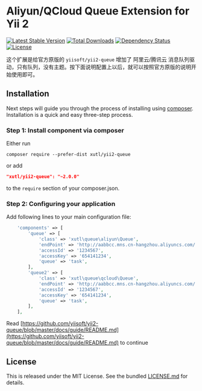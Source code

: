 # Aliyun/QCloud Queue Extension for Yii 2

[![Latest Stable Version](https://poser.pugx.org/xutl/yii2-queue/v/stable.png)](https://packagist.org/packages/xutl/yii2-queue)
[![Total Downloads](https://poser.pugx.org/xutl/yii2-queue/downloads.png)](https://packagist.org/packages/xutl/yii2-queue)
[![Dependency Status](https://www.versioneye.com/php/xutl:yii2-queue/dev-master/badge.png)](https://www.versioneye.com/php/xutl:yii2-queue/dev-master)
[![License](https://poser.pugx.org/xutl/yii2-queue/license.svg)](https://packagist.org/packages/xutl/yii2-queue)

这个扩展是给官方原版的 `yiisoft/yii2-queue` 增加了 阿里云/腾讯云 消息队列驱动，只有队列，没有主题。按下面说明配置上以后，就可以按照官方原版的说明开始使用即可。

Installation
------------

Next steps will guide you through the process of installing using [composer](http://getcomposer.org/download/). Installation is a quick and easy three-step process.

### Step 1: Install component via composer

Either run

```
composer require --prefer-dist xutl/yii2-queue
```

or add

```json
"xutl/yii2-queue": "~2.0.0"
```

to the `require` section of your composer.json.

### Step 2: Configuring your application

Add following lines to your main configuration file:

```php
    'components' => [
        'queue' => [
            'class' => 'xutl\queue\aliyun\Queue',
            'endPoint' => 'http://aabbcc.mns.cn-hangzhou.aliyuncs.com/',
            'accessId' => '1234567',
            'accessKey' => '654141234',
            'queue' => 'task',
        ],
        'queue2' => [
            'class' => 'xutl\queue\qcloud\Queue',
            'endPoint' => 'http://aabbcc.mns.cn-hangzhou.aliyuncs.com/',
            'accessId' => '1234567',
            'accessKey' => '654141234',
            'queue' => 'task',
        ],
    ],
```

Read [https://github.com/yiisoft/yii2-queue/blob/master/docs/guide/README.md](https://github.com/yiisoft/yii2-queue/blob/master/docs/guide/README.md) to continue

## License

This is released under the MIT License. See the bundled [LICENSE.md](LICENSE.md)
for details.
